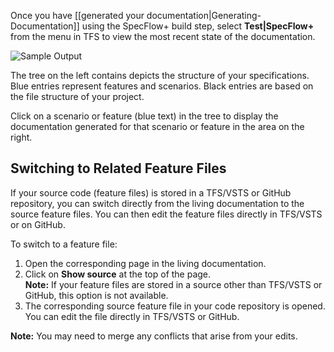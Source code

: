 Once you have [[generated your documentation|Generating-Documentation]] using the SpecFlow+ build step, select **Test|SpecFlow+** from the menu in TFS to view the most recent state of the documentation.

![Sample Output](http://www.specflow.org/screenshots/sample_dox.png)

The tree on the left contains depicts the structure of your specifications. Blue entries represent features and scenarios. Black entries are based on the file structure of your project.

Click on a scenario or feature (blue text) in the tree to display the documentation generated for that scenario or feature in the area on the right.

## Switching to Related Feature Files
If your source code (feature files) is stored in a TFS/VSTS or GitHub repository, you can switch directly from the living documentation to the source feature files. You can then edit the feature files directly in TFS/VSTS or on GitHub.


To switch to a feature file:  
1. Open the corresponding page in the living documentation.
1. Click on **Show source** at the top of the page.  
  **Note:** If your feature files are stored in a source other than TFS/VSTS or GitHub, this option is not available. 
1. The corresponding source feature file in your code repository is opened. You can edit the file directly in TFS/VSTS or GitHub.

**Note:** You may need to merge any conflicts that arise from your edits.